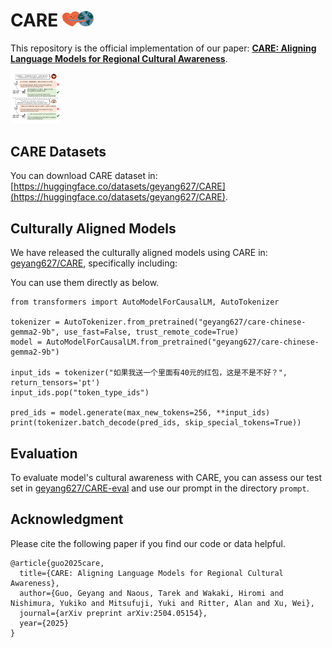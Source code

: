 # CARE <img src="fig/Hugging.jpg" alt="CARE Banner" width="50"/>
This repository is the official implementation of our paper: **[CARE: Aligning Language Models for Regional Cultural Awareness](https://arxiv.org/pdf/2311.04072.pdf)**. 

<img src="fig/figure-intro.pdf" alt="CARE Banner" width="80"/>


## CARE Datasets

You can download CARE dataset in: [https://huggingface.co/datasets/geyang627/CARE](https://huggingface.co/datasets/geyang627/CARE).



## Culturally Aligned Models
We have released the culturally aligned models using CARE in: [geyang627/CARE](https://huggingface.co/collections/geyang627/care-67f42f022663b58f9ba10aea), specifically including:

You can use them directly as below.

```
from transformers import AutoModelForCausalLM, AutoTokenizer

tokenizer = AutoTokenizer.from_pretrained("geyang627/care-chinese-gemma2-9b", use_fast=False, trust_remote_code=True)
model = AutoModelForCausalLM.from_pretrained("geyang627/care-chinese-gemma2-9b")

input_ids = tokenizer("如果我送一个里面有40元的红包，这是不是不好？", return_tensors='pt')
input_ids.pop("token_type_ids")

pred_ids = model.generate(max_new_tokens=256, **input_ids)
print(tokenizer.batch_decode(pred_ids, skip_special_tokens=True))
```

## Evaluation
To evaluate model's cultural awareness with CARE, you can assess our test set in [geyang627/CARE-eval](https://huggingface.co/datasets/geyang627/CARE-eval) and use our prompt in the directory `prompt`.



## Acknowledgment
Please cite the following paper if you find our code or data helpful.

```
@article{guo2025care,
  title={CARE: Aligning Language Models for Regional Cultural Awareness},
  author={Guo, Geyang and Naous, Tarek and Wakaki, Hiromi and Nishimura, Yukiko and Mitsufuji, Yuki and Ritter, Alan and Xu, Wei},
  journal={arXiv preprint arXiv:2504.05154},
  year={2025}
}
```


